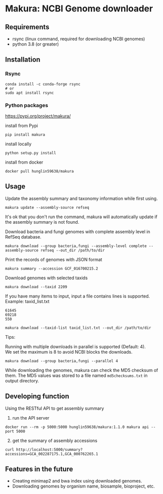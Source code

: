 # Makura: NCBI Genome downloader 

## Requirements

- rsync (linux command, required for downloading NCBI genomes)
- python 3.8 (or greater)

## Installation

### Rsync
```
conda install -c conda-forge rsync
# or 
sudo apt install rsync
```

### Python packages

https://pypi.org/project/makura/

install from Pypi

```
pip install makura
```

install locally
```
python setup.py install
```

install from docker
```
docker pull hunglin59638/makura
```

## Usage

Update the assembly summary and taxonomy information while first using.
```
makura update --assembly-source refseq
```
It's ok that you don't run the command, makura will automatically update if the assembly summary is not found.

Download bacteria and fungi genomes with complete assembly level in RefSeq database.  

```
makura download --group bacteria,fungi --assembly-level complete --assembly-source refseq --out_dir /path/to/dir
```


Print the records of genomes with JSON format
```
makura summary --accession GCF_016700215.2
```

Download genomes with selected taxids
```
makura download --taxid 2209
```

If you have many items to input, input a file contains lines is supported.
Example:
taxid_list.txt
```
61645
69218
550
```

```
makura download --taxid-list taxid_list.txt --out_dir /path/to/dir
```

Tips:

Running with multiple downloads in parallel is supported (Default: 4).  
We set the maximum is 8 to avoid NCBI blocks the downloads.  
```
makura download --group bacteria,fungi --parallel 4
```

While downloading the genomes, makura can check the MD5 checksum of them.
The MD5 values was stored to a file named `md5checksums.txt` in output directory.

## Developing function
Using the RESTful API to get assembly summary
1. run the API server
```
docker run --rm -p 5000:5000 hunglin59638/makura:1.1.0 makura api --port 5000
```
2. get the summary of assembly accessions
```
curl http://localhost:5000/summary?accessions=GCA_002287175.1,GCA_000762265.1
```
## Features in the future
- Creating minimap2 and bwa index using downloaded genomes.
- Downloading genomes by organism name, biosample, bioproject, etc.